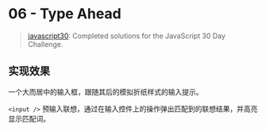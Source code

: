# 06 - Type Ahead
>[javascript30](https://javascript30.com/): Completed solutions for the JavaScript 30 Day Challenge.

## 实现效果
一个大而居中的输入框，跟随其后的模拟折纸样式的输入提示。

```<input />``` 预输入联想，通过在输入控件上的操作弹出匹配到的联想结果，并高亮显示匹配词。
